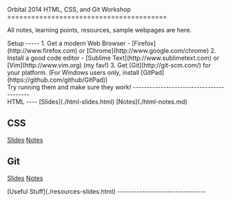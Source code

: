 <section>
Orbital 2014 HTML, CSS, and Git Workshop
========================================

All notes, learning points, resources, sample webpages are here.
</section>

<section>
<section>
Setup
-----
1. Get a modern Web Browser - [Firefox](http://www.firefox.com) 
or [Chrome](http://www.google.com/chrome)
2. Install a good code editor - [Sublime Text](http://www.sublimetext.com)
or [Vim](http://www.vim.org) (my fav!)
3. Get [Git](http://git-scm.com/) for your platform.
(For Windows users only, install [GitPad](https://github.com/github/GitPad))

</section>
<section>
Try running them and make sure they work!
-----------------------------------------
</section>
</section>

<section>
HTML
----
[Slides](./html-slides.html)
[Notes](./html-notes.md)

CSS
----
[Slides](./css-slides.html)
[Notes](./css-notes.md)

Git
---
[Slides](./git-slides.html)
[Notes](./git-notes.md)

</section>

<section>
[Useful Stuff](./resources-slides.html)
--------------------------------
</section>

